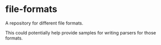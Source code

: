 # file-formats

A repository for different file formats.

This could potentially help provide samples for writing parsers for those formats.
